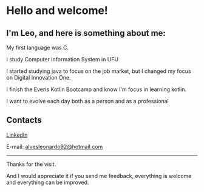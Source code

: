 # Hello and welcome!

## I'm Leo, and here is something about me:

My first language was C.

I study Computer Information System in UFU

I started studying java to focus on the job market, but I changed my focus on Digital Innovation One.

I finish the Everis Kotlin Bootcamp and know I'm focus in learning kotlin.

I want to evolve each day both as a person and as a professional


## Contacts ##
[LinkedIn](https://www.linkedin.com/in/leonardo-balestere-175a991b5/)

E-mail: alvesleonardo92@hotmail.com

---

Thanks for the visit.

And I would appreciate it if you send me feedback, everything is welcome and everything can be improved.


<!---
LeonardoBalestere/LeonardoBalestere is a ✨ special ✨ repository because its `README.md` (this file) appears on your GitHub profile.
You can click the Preview link to take a look at your changes.
--->
